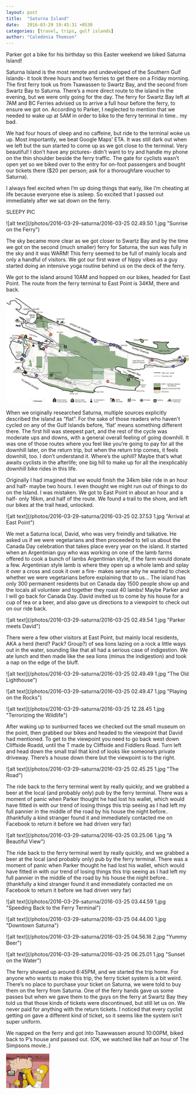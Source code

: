```yaml
---
layout: post
title:  "Saturna Island"
date:   2016-03-29 19:45:31 +0530
categories: [travel, trips, gulf islands]
author: "Caledonia Thomson"
---
```


Parker got a bike for his birthday so this Easter weekend we biked Saturna Island!

Saturna Island is the most remote and undeveloped of the Southern Gulf Islands- it took  three hours and two ferries to get there on a Friday morning. The first ferry took us from Tsawassen to Swartz Bay, and the second from Swartz Bay to Saturna. There’s a more direct route to the island in the evening, but we were only going for the day. The ferry for Swartz Bay left at 7AM and BC Ferries advised us to arrive a full hour before the ferry, to ensure we got on. According to Parker, I neglected to mention that we needed to wake up at 5AM in order to bike to the ferry terminal in time.. my bad.

We had four hours of sleep and no caffeine, but ride to the terminal woke us up. Most importantly, we beat Google Maps’ ETA. It was still dark out when we left but the sun started to come up as we got close to the terminal. Very beautiful! I don’t have any pictures- didn't want to try and handle my phone on the thin shoulder beside the ferry traffic. The gate for cyclists wasn’t open yet so we biked over to the entry for on-foot passengers and bought our tickets there ($20 per person; ask for a thoroughfare voucher to Saturna).

I always feel excited when I’m up doing things that early, like I’m cheating at life because everyone else is asleep. So excited that I passed out immediately after we sat down on the ferry.

SLEEPY PIC

![alt text](/photos/2016-03-29-saturna/2016-03-25 02.49.50 1.jpg "Sunrise on the Ferry")

The sky became more clear as we got closer to Swartz Bay and by the time we got on the second (much smaller) ferry for Saturna, the sun was fully in the sky and it was WARM! This ferry seemed to be full of mainly locals and only a handful of visitors. We got our first wave of hippy vibes as a guy started doing an intensive yoga routine behind us on the deck of the ferry.

We got to the island around 10AM and hopped on our bikes, headed for East Point. The route from the ferry terminal to East Point is 34KM, there and back.

![alt text](/photos/2016-03-29-saturna/map-of-saturna.jpg "Map of Saturna Island")

When we originally researched Saturna, multiple sources explicitly described the island as “flat”. For the sake of those readers who haven't cycled on any of the Gulf Islands before, 'flat' means something different there. The first hill was steepest part, and the rest of the cycle was moderate ups and downs, with a general overall feeling of going downhill. It was one of those routes where you feel like you’re going to pay for all the downhill later, on the return trip, but when the return trip comes, it feels downhill, too. I don’t understand it. Where’s the uphill? Maybe that’s what awaits cyclists in the afterlife; one big hill to make up for all the inexplicably downhill bike rides in this life.

Originally I had imagined that we would finish the 34km bike ride in an hour and half- maybe two hours. I even thought we might run out of things to do on the Island. I was mistaken. We got to East Point in about an hour and a half- only 16km, and half of the route. We found a trail to the shore, and left our bikes at the trail head, unlocked.

![alt text](/photos/2016-03-29-saturna/2016-03-25 02.37.53 1.jpg "Arrival at East Point")

We met a Saturna local, David, who was very freindly and talkative. He asked us if we were vegetarians and then proceeded to tell us about the Canada Day celebration that takes place every year on the island. It started when an Argentinian guy who was working on one of the lamb farms offered to cook a bunch of lambs Argentinian style, if the farm would donate a few. Argentinian style lamb is where they open up a whole lamb and splay it over a cross and cook it over a fire- makes sense why he wanted to check whether we were vegetarians before explaining that to us… The island has only 300 permanent residents but on Canada day 1500 people show up and the locals all volunteer and together they roast 40 lambs! Maybe Parker and I will go back for Canada Day. David invited us to come by his house for a cup of tea or a beer, and also gave us directions to a viewpoint to check out on our ride back.

![alt text](/photos/2016-03-29-saturna/2016-03-25 02.49.54 1.jpg "Parker meets David")

There were a few other visitors at East Point, but mainly local residents, AKA a herd (herd? Pack? Group?) of sea lions lazing on a rock a little ways out in the water, sounding like that all had a serious case of indigestion. We ate lunch and then made like the sea lions (minus the indigestion) and took a nap on the edge of the bluff.

![alt text](/photos/2016-03-29-saturna/2016-03-25 02.49.49 1.jpg "The Old Lighthouse")

![alt text](/photos/2016-03-29-saturna/2016-03-25 02.49.47 1.jpg "Playing on the Rocks")

![alt text](/photos/2016-03-29-saturna/2016-03-25 12.28.45 1.jpg "Terrorizing the Wildlife")

After waking up to sunburned faces we checked out the small museum on the point, then grabbed our bikes and headed to the viewpoint that David had mentioned. To get to the viewpoint you need to go back west down Cliffside Roadd, until the T made by Cliffside and Fiddlers Road. Turn left and head down the small trail that kind of looks like someone’s private driveway. There’s a house down there but the viewpoint is to the right.

![alt text](/photos/2016-03-29-saturna/2016-03-25 02.45.25 1.jpg "The Road")

The ride back to the ferry terminal went by really quickly, and we grabbed a beer at the local (and probably only) pub by the ferry terminal. There was a moment of panic when Parker thought he had lost his wallet, which would have fitted in with our trend of losing things this trip seeing as I had left my full pannier in the middle of the road by his house the night before.. (thankfully a kind stranger found it and immediately contacted me on Facebook to return it before we had driven very far)

![alt text](/photos/2016-03-29-saturna/2016-03-25 03.25.06 1.jpg "A Beautiful View")

The ride back to the ferry terminal went by really quickly, and we grabbed a beer at the local (and probably only) pub by the ferry terminal. There was a moment of panic when Parker thought he had lost his wallet, which would have fitted in with our trend of losing things this trip seeing as I had left my full pannier in the middle of the road by his house the night before.. (thankfully a kind stranger found it and immediately contacted me on Facebook to return it before we had driven very far)

![alt text](/photos/2016-03-29-saturna/2016-03-25 03.44.59 1.jpg "Speeding Back to the Ferry Terminal")

![alt text](/photos/2016-03-29-saturna/2016-03-25 04.44.00 1.jpg "Downtown Saturna")

![alt text](/photos/2016-03-29-saturna/2016-03-25 04.56.16 2.jpg "Yummy Beer")

![alt text](/photos/2016-03-29-saturna/2016-03-25 06.25.01 1.jpg "Sunset on the Water")

The ferry showed up around 6:45PM, and we started the trip home. For anyone who wants to make this trip, the ferry ticket system is a bit weird. There’s no place to purchase your ticket on Saturna, we were told to buy them on the ferry from Saturna. One of the ferry hands gave us some passes but when we gave them to the guys on the ferry at Swartz Bay they told us that those kinds of tickets were discontinued, but still let us on. We never paid for anything with the return tickets. I noticed that every cyclist getting on gave a different kind of ticket, so it seems like the system isn’t super uniform.

We napped on the ferry and got into Tsawwassen around 10:00PM, biked back to P’s house and passed out. (OK, we watched like half an hour of The Simpsons movie..)

![alt text](/photos/2016-03-29-saturna/spider-pig.jpg "Spider Pig")





